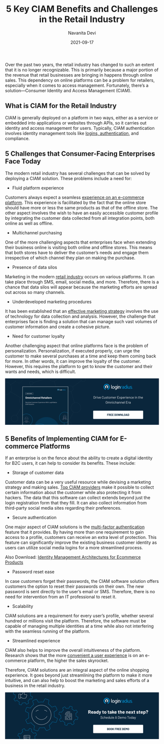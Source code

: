 ﻿---
title: "5 Key CIAM Benefits and Challenges in the Retail Industry"
date: "2021-09-17"
coverImage: "retail-industry.jpg"
category: ["loginradius"]
featured: false 
author: "Navanita Devi"
description: "The modern retail industry has several challenges that can be solved by deploying a CIAM solution. Read this blog to learn how CIAM goes beyond just streamlining a platform to make it more intuitive, and how it boosts the marketing and sales efforts of a business in the retail industry."
metadescription: "CIAM solutions are an integral aspect of the online shopping experience. This blog explains how CIAM solves the challenges of the modern retail industry."
metatitle: "5 Key Challenges in the Retail Industry and How CIAM Solves them"
---

Over the past two years, the retail industry has changed to such an extent that it is no longer recognizable. This is primarily because a major portion of the revenue that retail businesses are bringing in happens through online sales. This dependency on online platforms can be a problem for retailers, especially when it comes to access management. Fortunately, there’s a solution—Consumer Identity and Access Management (CIAM).

## What is CIAM for the Retail Industry

CIAM is generally deployed on a platform in two ways, either as a service or embedded into applications or websites through APIs, so it carries out identity and access management for users. Typically, CIAM authentication involves identity management tools like [logins, authentication](https://www.loginradius.com/authentication/), and compliance.

## 5 Challenges that Consumer-Facing Enterprises Face Today

The modern retail industry has several challenges that can be solved by deploying a CIAM solution. These problems include a need for:

  

-   Fluid platform experience
    

Customers always expect a seamless [experience on an e-commerce platform](https://www.loginradius.com/blog/fuel/improve-customer-experience-ecommerce/). This experience is facilitated by the fact that the online store should have more or less the same products as that of the offline store. The other aspect involves the wish to have an easily accessible customer profile by integrating the customer data collected from all integration points, both online as well as offline.

  

-   Multichannel purchasing
    

  

One of the more challenging aspects that enterprises face when extending their business online is visiting both online and offline stores. This means that both stores have to deliver the customer’s needs and engage them irrespective of which channel they plan on making the purchase.

  

-   Presence of data silos
    

Marketing in the modern [retail industry](https://www.loginradius.com/industry-retail-and-ecommerce/) occurs on various platforms. It can take place through SMS, email, social media, and more. Therefore, there is a chance that data silos will appear because the marketing efforts are spread out across so many channels.

  

-   Underdeveloped marketing procedures
    

  

It has been established that an [effective marketing strategy](https://www.loginradius.com/blog/fuel/Top-5-Marketing-Strategies-to-Power-up-Your-Business/) involves the use of technology for data collection and analysis. However, the challenge that enterprises face is finding a solution that can manage such vast volumes of customer information and create a cohesive picture.

  

-   Need for customer loyalty
    

Another challenging aspect that online platforms face is the problem of personalization. Personalization, if executed properly, can urge the customer to make several purchases at a time and keep them coming back for more. In other words, it can improve the loyalty of the customer. However, this requires the platform to get to know the customer and their wants and needs, which is difficult.

[![omnichannel-retailer-whitepaper](omnichannel-retailer-whitepaper.jpg)](https://www.loginradius.com/resource/omnichannel-retailer-customer-experience)

## 5 Benefits of Implementing CIAM for E-commerce Platforms

If an enterprise is on the fence about the ability to create a digital identity for B2C users, it can help to consider its benefits. These include:

  

-   Storage of customer data
    

Customer data can be a very useful resource while devising a marketing strategy and making sales. [Top CIAM providers](https://www.loginradius.com/press/loginradius-named-a-top-customer-identity-and-access-management-ciam-vendor-by-gartner-and-forrester/) make it possible to collect certain information about the customer while also protecting it from hackers. The data that this software can collect extends beyond just the login registration form that they fill. It can also collect information from third-party social media sites regarding their preferences.

  

-   Secure authentication
    

One major aspect of CIAM solutions is the [multi-factor authentication](https://www.loginradius.com/resource/buyers-guide-to-multi-factor-authentication/) feature that it provides. By having more than one requirement to gain access to a profile, customers can receive an extra level of protection. This feature can significantly improve the existing business customer identity as users can utilize social media logins for a more streamlined process.

  

Also Download: [Identity Management Architectures for Ecommerce Products](https://www.loginradius.com/resource/identity-management-architectures-ecommerce-whitepaper)

  

-   Password reset ease
    

In case customers forget their passwords, the CIAM software solution offers customers the option to reset their passwords on their own. The new password is sent directly to the user’s email or SMS. Therefore, there is no need for intervention from an IT professional to reset it.

  

-   Scalability
    

  

CIAM solutions are a requirement for every user’s profile, whether several hundred or millions visit the platform. Therefore, the software must be capable of managing multiple identities at a time while also not interfering with the seamless running of the platform.

  

-   Streamlined experience
    

CIAM also helps to improve the overall intuitiveness of the platform. Research shows that the more [convenient a user experience](https://www.loginradius.com/blog/identity/new-age-ciam/) is on an e-commerce platform, the higher the sales skyrocket.

  

Therefore, CIAM solutions are an integral aspect of the online shopping experience. It goes beyond just streamlining the platform to make it more intuitive, and can also help to boost the marketing and sales efforts of a business in the retail industry.

[![book-a-demo-Consultation](../../assets/book-a-demo-loginradius.png)](https://www.loginradius.com/book-a-demo/)
